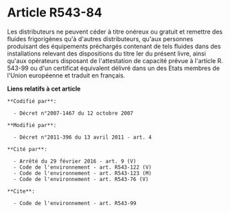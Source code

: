 # Article R543-84

Les distributeurs ne peuvent céder à titre onéreux ou gratuit et remettre des fluides frigorigènes qu'à d'autres
distributeurs, qu'aux personnes produisant des équipements préchargés contenant de tels fluides dans des installations
relevant des dispositions du titre Ier du présent livre, ainsi qu'aux opérateurs disposant de l'attestation de capacité
prévue à l'article R. 543-99 ou d'un certificat équivalent délivré dans un des Etats membres de l'Union européenne et traduit
en français.

**Liens relatifs à cet article**

	**Codifié par**:

	  - Décret n°2007-1467 du 12 octobre 2007

	**Modifié par**:

	  - Décret n°2011-396 du 13 avril 2011 - art. 4

	**Cité par**:

	  - Arrêté du 29 février 2016 - art. 9 (V)
	  - Code de l'environnement - art. R543-122 (V)
	  - Code de l'environnement - art. R543-123 (M)
	  - Code de l'environnement - art. R543-76 (V)

	**Cite**:

	  - Code de l'environnement - art. R543-99
